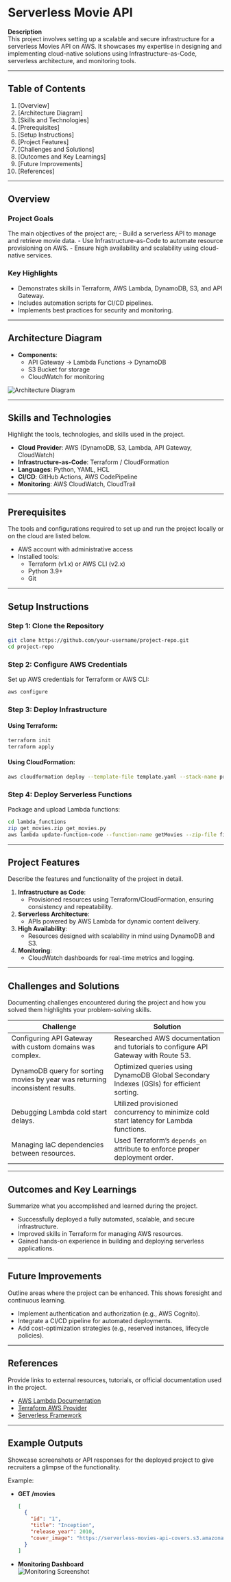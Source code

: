 # **Serverless Movie API**

**Description**  
This project involves setting up a scalable and secure infrastructure for a serverless Movies API on AWS. It showcases my expertise in designing and implementing cloud-native solutions using Infrastructure-as-Code, serverless architecture, and monitoring tools.

---

## **Table of Contents**

1. [Overview]
2. [Architecture Diagram]
3. [Skills and Technologies]
4. [Prerequisites]
5. [Setup Instructions]
6. [Project Features]
7. [Challenges and Solutions]
8. [Outcomes and Key Learnings]
9. [Future Improvements]
10. [References]

---
## **Overview**

### **Project Goals**

The main objectives of the project are;
    - Build a serverless API to manage and retrieve movie data.
    - Use Infrastructure-as-Code to automate resource provisioning on AWS.
    - Ensure high availability and scalability using cloud-native services.

### **Key Highlights**

- Demonstrates skills in Terraform, AWS Lambda, DynamoDB, S3, and API Gateway.
- Includes automation scripts for CI/CD pipelines.
- Implements best practices for security and monitoring.

---

## **Architecture Diagram**

- **Components**:
    - API Gateway → Lambda Functions → DynamoDB
    - S3 Bucket for storage
    - CloudWatch for monitoring

![Architecture Diagram](https://chatgpt.com/c/link-to-your-diagram.png)

---

## **Skills and Technologies**

Highlight the tools, technologies, and skills used in the project.

- **Cloud Provider**: AWS (DynamoDB, S3, Lambda, API Gateway, CloudWatch)
- **Infrastructure-as-Code**: Terraform / CloudFormation
- **Languages**: Python, YAML, HCL
- **CI/CD**: GitHub Actions, AWS CodePipeline
- **Monitoring**: AWS CloudWatch, CloudTrail

---
## **Prerequisites**

The tools and configurations required to set up and run the project locally or on the cloud are listed below.

- AWS account with administrative access
- Installed tools:
    - Terraform (v1.x) or AWS CLI (v2.x)
    - Python 3.9+
    - Git

---

## **Setup Instructions**

### **Step 1: Clone the Repository**

```bash
git clone https://github.com/your-username/project-repo.git
cd project-repo
```

### **Step 2: Configure AWS Credentials**

Set up AWS credentials for Terraform or AWS CLI:

```bash
aws configure
```

### **Step 3: Deploy Infrastructure**

#### **Using Terraform**:

```bash
terraform init
terraform apply
```

#### **Using CloudFormation**:

```bash
aws cloudformation deploy --template-file template.yaml --stack-name project-stack
```

### **Step 4: Deploy Serverless Functions**

Package and upload Lambda functions:

```bash
cd lambda_functions
zip get_movies.zip get_movies.py
aws lambda update-function-code --function-name getMovies --zip-file fileb://get_movies.zip
```

---

## **Project Features**

Describe the features and functionality of the project in detail.

1. **Infrastructure as Code**:
    - Provisioned resources using Terraform/CloudFormation, ensuring consistency and repeatability.
2. **Serverless Architecture**:
    - APIs powered by AWS Lambda for dynamic content delivery.
3. **High Availability**:
    - Resources designed with scalability in mind using DynamoDB and S3.
4. **Monitoring**:
    - CloudWatch dashboards for real-time metrics and logging.

---
## **Challenges and Solutions**

Documenting challenges encountered during the project and how you solved them highlights your problem-solving skills.

|**Challenge**|**Solution**|
|---|---|
|Configuring API Gateway with custom domains was complex.|Researched AWS documentation and tutorials to configure API Gateway with Route 53.|
|DynamoDB query for sorting movies by year was returning inconsistent results.|Optimized queries using DynamoDB Global Secondary Indexes (GSIs) for efficient sorting.|
|Debugging Lambda cold start delays.|Utilized provisioned concurrency to minimize cold start latency for Lambda functions.|
|Managing IaC dependencies between resources.|Used Terraform’s `depends_on` attribute to enforce proper deployment order.|

---
## **Outcomes and Key Learnings**

Summarize what you accomplished and learned during the project.

- Successfully deployed a fully automated, scalable, and secure infrastructure.
- Improved skills in Terraform for managing AWS resources.
- Gained hands-on experience in building and deploying serverless applications.

---

## **Future Improvements**

Outline areas where the project can be enhanced. This shows foresight and continuous learning.

- Implement authentication and authorization (e.g., AWS Cognito).
- Integrate a CI/CD pipeline for automated deployments.
- Add cost-optimization strategies (e.g., reserved instances, lifecycle policies).

---

## **References**

Provide links to external resources, tutorials, or official documentation used in the project.

- [AWS Lambda Documentation](https://docs.aws.amazon.com/lambda/latest/dg/welcome.html)
- [Terraform AWS Provider](https://registry.terraform.io/providers/hashicorp/aws/latest/docs)
- [Serverless Framework](https://www.serverless.com/)

---

## **Example Outputs**

Showcase screenshots or API responses for the deployed project to give recruiters a glimpse of the functionality.

Example:

- **GET /movies**
    
    ```json
    [
      {
        "id": "1",
        "title": "Inception",
        "release_year": 2010,
        "cover_image": "https://serverless-movies-api-covers.s3.amazonaws.com/inception.jpg"
      }
    ]
    ```
    
- **Monitoring Dashboard**  
    ![Monitoring Screenshot](https://chatgpt.com/c/link-to-your-dashboard-screenshot.png)
